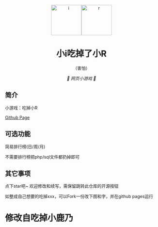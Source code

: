 <p align="center">
  <a href="https://imouup.github.io/EatxR"><img src="https://cdn.jsdelivr.net/gh/imouup/pico/picavatar.png" width="100" height="100" alt="i"><img src="https://cdn.jsdelivr.net/gh/imouup/pico/picxr.jpg" width="100" height="100" alt="r"></a>
</p>
<div align="center">

# 小i吃掉了小R
  （害怕）

_🦌 网页小游戏 🥛_

</div>


## 简介

小游戏：吃掉小R



[Github Page](https://imouup.github.io/EatxR/index.html)

## 可选功能

简易排行榜(日/周/月)

不需要排行榜把php/sql文件都扔掉即可

## 其它事项

点下star吧~ 欢迎修改和续写，需保留跳转此仓库的开源按钮

如整成自己想要的吃掉xxx，可以Fork一份改下图和字，并在github pages运行

# 修改自吃掉小鹿乃

